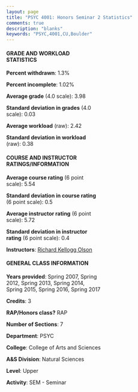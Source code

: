```yaml
---
layout: page
title: "PSYC 4001: Honors Seminar 2 Statistics"
comments: true
description: "blanks"
keywords: "PSYC,4001,CU,Boulder"
---
```

<head>
<script src="https://ajax.googleapis.com/ajax/libs/jquery/2.1.3/jquery.min.js"></script>
<script src="https://dl.dropboxusercontent.com/s/pc42nxpaw1ea4o9/highcharts.js?dl=0"></script>
<!-- <script src="../assets/js/highcharts.js"></script> -->
<style type="text/css">@font-face {
	font-family: "Bebas Neue";
	src: url(https://www.filehosting.org/file/details/544349/BebasNeue Regular.otf) format("opentype");
	}
	h1.Bebas { 
		font-family: "Bebas Neue", Verdana, Tahoma;
	}
</style>
</head>
<body>
	<div id="container" style="float: right; width: 45%; height: 88%; margin-left: 2.5%; margin-right: 2.5%;"></div>
	<script language="JavaScript">
		$(document).ready(function() {
		var chart = {type: 'column'};
		var title = {text: 'Grade Distribution'};
		var xAxis = {categories: ['A','B','C','D','F'],crosshair: true};
		var yAxis = {min: 0,title: {text: 'Percentage'}};
		var tooltip = {headerFormat: '<center><b><span style="font-size:20px">{point.key}</span></b></center>',
		               pointFormat: '<td style="padding:0"><b>{point.y:.1f}%</b></td>',
		               footerFormat: '</table>',shared: true,useHTML: true};
		var plotOptions = {column: {pointPadding: 0.0,borderWidth: 0}};  
		var credits = {enabled: false};var series= [{name: 'Percent',data: [98.7,1.3,0.0,0.0,0.0,]}];
		var json = {};
		json.chart = chart;
		json.title = title;
		json.tooltip = tooltip;
		json.xAxis = xAxis;
		json.yAxis = yAxis;  
		json.series = series;
		json.plotOptions = plotOptions;  
		json.credits = credits;
		$('#container').highcharts(json);
	});
	</script>
</body>
			   
#### GRADE AND WORKLOAD STATISTICS

**Percent withdrawn**: 1.3%

**Percent incomplete**: 1.02%

**Average grade** (4.0 scale): 3.98

**Standard deviation in grades** (4.0 scale): 0.03

**Average workload** (raw): 2.42

**Standard deviation in workload** (raw): 0.38

#### COURSE AND INSTRUCTOR RATINGS/INFORMATION

**Average course rating** (6 point scale): 5.54

**Standard deviation in course rating** (6 point scale): 0.5

**Average instructor rating** (6 point scale): 5.72

**Standard deviation in instructor rating** (6 point scale): 0.4

**Instructors**: <a href='../../instructors/Richard_Kellogg_Olson'>Richard Kellogg Olson</a>

#### GENERAL CLASS INFORMATION

**Years provided**: Spring 2007, Spring 2012, Spring 2013, Spring 2014, Spring 2015, Spring 2016, Spring 2017

**Credits**: 3

**RAP/Honors class?** RAP

**Number of Sections**: 7

**Department**: PSYC

**College**: College of Arts and Sciences

**A&S Division**: Natural Sciences

**Level**: Upper

**Activity**: SEM - Seminar

